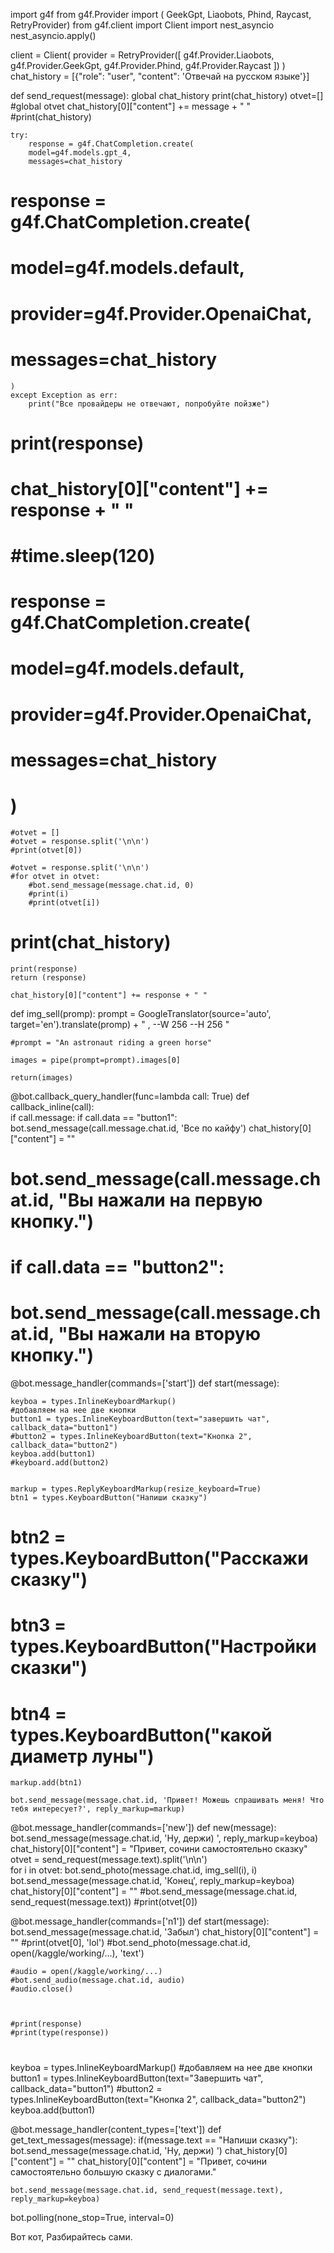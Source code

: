 import g4f
from g4f.Provider import (
    GeekGpt,
    Liaobots,
    Phind,
    Raycast,
    RetryProvider)
from g4f.client import Client
import nest_asyncio
nest_asyncio.apply()

client = Client(
    provider = RetryProvider([
            g4f.Provider.Liaobots,
            g4f.Provider.GeekGpt,
            g4f.Provider.Phind,
            g4f.Provider.Raycast
    ])
  )
chat_history = [{"role": "user", "content": 'Отвечай на русском языке'}]


def send_request(message):
    global chat_history
    print(chat_history)
    otvet=[]
    #global otvet
    chat_history[0]["content"] += message + " "
    #print(chat_history)
    

    try:
        response = g4f.ChatCompletion.create(
        model=g4f.models.gpt_4,
        messages=chat_history
#         response = g4f.ChatCompletion.create(
#         model=g4f.models.default,
#         provider=g4f.Provider.OpenaiChat,
#         messages=chat_history
    )
    except Exception as err:
        print("Все провайдеры не отвечают, попробуйте пойзже")
#     print(response)
#     chat_history[0]["content"] += response + " "
#         #time.sleep(120)
#         response = g4f.ChatCompletion.create(
#         model=g4f.models.default,
#         provider=g4f.Provider.OpenaiChat,
#         messages=chat_history
#     )
    #otvet = []    
    #otvet = response.split('\n\n')
    #print(otvet[0]) 

    #otvet = response.split('\n\n')
    #for otvet in otvet:
        #bot.send_message(message.chat.id, 0)
        #print(i)
        #print(otvet[i])
        
#     print(chat_history) 
    print(response)
    return (response)

    chat_history[0]["content"] += response + " "
    
    
    
    
def img_sell(promp):
    prompt = GoogleTranslator(source='auto', target='en').translate(promp) + "  , --W 256 --H 256 "

    #prompt = "An astronaut riding a green horse"

    images = pipe(prompt=prompt).images[0]
    
    return(images) 

                            

    
@bot.callback_query_handler(func=lambda call: True)
def callback_inline(call):  
    if call.message:
        if call.data == "button1":
            bot.send_message(call.message.chat.id, 'Все по кайфу')
            chat_history[0]["content"] = ""
#             bot.send_message(call.message.chat.id, "Вы нажали на первую кнопку.")
#         if call.data == "button2":
#             bot.send_message(call.message.chat.id, "Вы нажали на вторую кнопку.")
 
@bot.message_handler(commands=['start'])
def start(message):
    
    keyboa = types.InlineKeyboardMarkup()
    #добавляем на нее две кнопки
    button1 = types.InlineKeyboardButton(text="завершить чат", callback_data="button1")
    #button2 = types.InlineKeyboardButton(text="Кнопка 2", callback_data="button2")
    keyboa.add(button1)
    #keyboard.add(button2)
    
    
    markup = types.ReplyKeyboardMarkup(resize_keyboard=True)
    btn1 = types.KeyboardButton("Напиши сказку")
#     btn2 = types.KeyboardButton("Расскажи сказку")
#     btn3 = types.KeyboardButton("Настройки сказки")
#     btn4 = types.KeyboardButton("какой диаметр луны")
    markup.add(btn1)
    
    bot.send_message(message.chat.id, 'Привет! Можешь спрашивать меня! Что тебя интересует?', reply_markup=markup)

@bot.message_handler(commands=['new'])
def new(message):
    bot.send_message(message.chat.id, 'Ну, держи) ', reply_markup=keyboa)
    chat_history[0]["content"] = "Привет, сочини самостоятельно сказку"
    otvet = send_request(message.text).split('\n\n')  
    for i in otvet:
        bot.send_photo(message.chat.id, img_sell(i), i)  
    bot.send_message(message.chat.id, 'Конец', reply_markup=keyboa)
    chat_history[0]["content"] = ""
    #bot.send_message(message.chat.id, send_request(message.text))
    #print(otvet[0]) 
    
@bot.message_handler(commands=['n1'])
def start(message):
    bot.send_message(message.chat.id, 'Забыл')
    chat_history[0]["content"] = ""
    #print(otvet[0], 'lol') 
    #bot.send_photo(message.chat.id, open(/kaggle/working/...), 'text')
    
    #audio = open(/kaggle/working/...)
    #bot.send_audio(message.chat.id, audio)
    #audio.close()
    
    
    
    #print(response) 
    #print(type(response)) 
#
keyboa = types.InlineKeyboardMarkup()
    #добавляем на нее две кнопки
button1 = types.InlineKeyboardButton(text="Завершить чат", callback_data="button1")
    #button2 = types.InlineKeyboardButton(text="Кнопка 2", callback_data="button2")
keyboa.add(button1) 
    
@bot.message_handler(content_types=['text'])
def get_text_messages(message):
    if(message.text == "Напиши сказку"):
        bot.send_message(message.chat.id, 'Ну, держи) ')
        chat_history[0]["content"] = ""
        chat_history[0]["content"] = "Привет, сочини самостоятельно большую сказку с диалогами."
        
        
   
    bot.send_message(message.chat.id, send_request(message.text), reply_markup=keyboa)
    

    
bot.polling(none_stop=True, interval=0)

Вот кот, Разбирайтесь сами.

